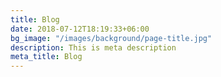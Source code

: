 ```yaml
---
title: Blog
date: 2018-07-12T18:19:33+06:00
bg_image: "/images/background/page-title.jpg"
description: This is meta description
meta_title: Blog
---
```

